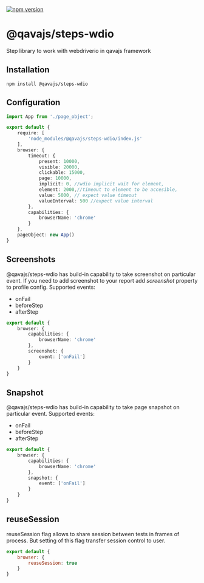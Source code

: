 [![npm version](https://badge.fury.io/js/@qavajs%2Fsteps-wdio.svg)](https://badge.fury.io/js/@qavajs%2Fsteps-wdio)

# @qavajs/steps-wdio
Step library to work with webdriverio in qavajs framework

## Installation

`npm install @qavajs/steps-wdio`

## Configuration

```typescript
import App from './page_object';

export default {
    require: [
        'node_modules/@qavajs/steps-wdio/index.js'
    ],
    browser: {
        timeout: {
            present: 10000,
            visible: 20000,
            clickable: 15000,
            page: 10000,
            implicit: 0, //wdio implicit wait for element,
            element: 2000,//timeout to element to be accesible,
            value: 5000, // expect value timeout
            valueInterval: 500 //expect value interval
        },
        capabilities: {
            browserName: 'chrome'
        }
    },
    pageObject: new App()
}
```

## Screenshots
@qavajs/steps-wdio has build-in capability to take screenshot on particular event. If you need to add 
screenshot to your report add _screenshot_ property to profile config.
Supported events:
- onFail
- beforeStep
- afterStep

```typescript
export default {
    browser: {
        capabilities: {
            browserName: 'chrome'
        },
        screenshot: {
            event: ['onFail']
        }
    }
}
```

## Snapshot
@qavajs/steps-wdio has build-in capability to take page snapshot on particular event.
Supported events:
- onFail
- beforeStep
- afterStep

```typescript
export default {
    browser: {
        capabilities: {
            browserName: 'chrome'
        },
        snapshot: {
            event: ['onFail']
        }
    }
}
```

## reuseSession
reuseSession flag allows to share session between tests in frames of process. But setting of this flag 
transfer session control to user.

```javascript
export default {
    browser: {
        reuseSession: true
    }
}
```


